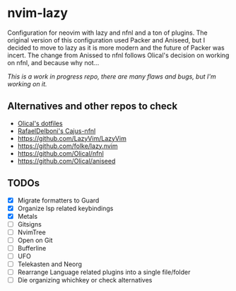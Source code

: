 # nvim-lazy

Configuration for neovim with lazy and nfnl and a ton of plugins. The original version of this configuration used Packer and Aniseed, but I decided to move to lazy as it is more modern and the future of Packer was incert. The change from Anissed to nfnl follows Olical's decision on working on nfnl, and because why not...

_This is a work in progress repo, there are many flaws and bugs, but I'm working on it._

## Alternatives and other repos to check

- [Olical's dotfiles](https://github.com/Olical/dotfiles)
- [RafaelDelboni's Cajus-nfnl](https://github.com/rafaeldelboni/cajus-nfnl)
- https://github.com/LazyVim/LazyVim
- https://github.com/folke/lazy.nvim
- https://github.com/Olical/nfnl
- https://github.com/Olical/aniseed

## TODOs

- [x] Migrate formatters to Guard
- [x] Organize lsp related keybindings
- [x] Metals
- [ ] Gitsigns
- [ ] NvimTree
- [ ] Open on Git
- [ ] Bufferline
- [ ] UFO
- [ ] Telekasten and Neorg
- [ ] Rearrange Language related plugins into a single file/folder
- [ ] Die organizing whichkey or check alternatives
